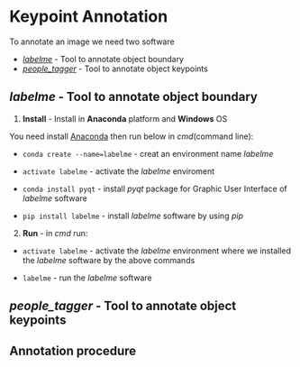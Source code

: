 # Keypoint Annotation
To annotate an image we need two software
* [*labelme*](https://pypi.python.org/pypi/labelme) - Tool to annotate object boundary
* [*people_tagger*](https://www2.eecs.berkeley.edu/Research/Projects/CS/vision/shape/hat/) - Tool to annotate object keypoints

## *labelme* - Tool to annotate object boundary
1. **Install** - Install in **Anaconda** platform and **Windows** OS

You need install [Anaconda](https://www.anaconda.com/download/) then run below in *cmd*(command line):

* `conda create --name=labelme` - creat an environment name *labelme*

* `activate labelme` - activate the *labelme* enviroment

* `conda install pyqt` - install *pyqt* package for Graphic User Interface of *labelme* software

* `pip install labelme` - install *labelme* software by using *pip*

2. **Run** - in *cmd* run:

* `activate labelme` - activate the *labelme* environment where we installed the *labelme* software by the above commands

* `labelme` - run the *labelme* software

## *people_tagger* - Tool to annotate object keypoints

## Annotation procedure

